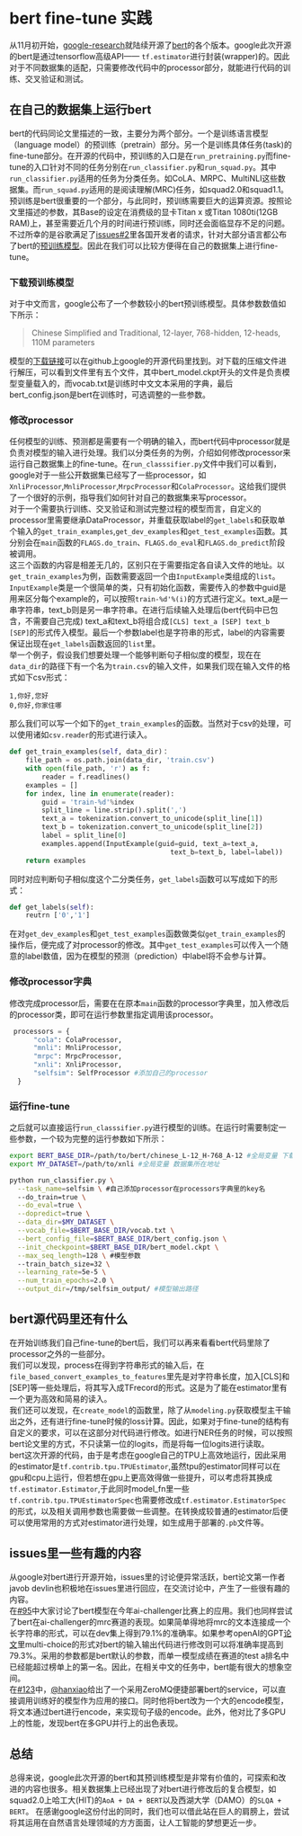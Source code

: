 # bert fine-tune 实践
从11月初开始，[google-research](https://github.com/google-research)就陆续开源了[bert](https://github.com/google-research/bert)的各个版本。google此次开源的bert是通过tensorflow高级API—— ```tf.estimator```进行封装(wrapper)的。因此对于不同数据集的适配，只需要修改代码中的processor部分，就能进行代码的训练、交叉验证和测试。

## 在自己的数据集上运行bert
bert的代码同论文里描述的一致，主要分为两个部分。一个是训练语言模型（language model）的预训练（pretrain）部分。另一个是训练具体任务(task)的fine-tune部分。在开源的代码中，预训练的入口是在```run_pretraining.py```而fine-tune的入口针对不同的任务分别在```run_classifier.py```和```run_squad.py```。其中```run_classifier.py```适用的任务为分类任务。如CoLA、MRPC、MultiNLI这些数据集。而```run_squad.py```适用的是阅读理解(MRC)任务，如squad2.0和squad1.1。预训练是bert很重要的一个部分，与此同时，预训练需要巨大的运算资源。按照论文里描述的参数，其Base的设定在消费级的显卡Titan x 或Titan 1080ti(12GB RAM)上，甚至需要近几个月的时间进行预训练，同时还会面临显存不足的问题。不过所幸的是谷歌满足了[issues#2](https://github.com/google-research/bert/issues/2)里各国开发者的请求，针对大部分语言都公布了bert的[预训练模型](https://github.com/google-research/bert/blob/master/multilingual.md)。因此在我们可以比较方便得在自己的数据集上进行fine-tune。
### 下载预训练模型
对于中文而言，google公布了一个参数较小的bert预训练模型。具体参数数值如下所示：
>Chinese Simplified and Traditional, 12-layer, 768-hidden, 12-heads, 110M parameters  

模型的[下载链接](https://storage.googleapis.com/bert_models/2018_11_03/chinese_L-12_H-768_A-12.zip)可以在github上google的开源代码里找到。对下载的压缩文件进行解压，可以看到文件里有五个文件，其中bert_model.ckpt开头的文件是负责模型变量载入的，而vocab.txt是训练时中文文本采用的字典，最后bert_config.json是bert在训练时，可选调整的一些参数。

### 修改processor
任何模型的训练、预测都是需要有一个明确的输入，而bert代码中processor就是负责对模型的输入进行处理。我们以分类任务的为例，介绍如何修改processor来运行自己数据集上的fine-tune。在```run_classsifier.py```文件中我们可以看到，google对于一些公开数据集已经写了一些processor，如```XnliProcessor```,```MnliProcessor```,```MrpcProcessor```和```ColaProcessor```。这给我们提供了一个很好的示例，指导我们如何针对自己的数据集来写processor。  
对于一个需要执行训练、交叉验证和测试完整过程的模型而言，自定义的processor里需要继承DataProcessor，并重载获取label的```get_labels```和获取单个输入的```get_train_examples```,```get_dev_examples```和```get_test_examples```函数。其分别会在```main```函数的```FLAGS.do_train```、```FLAGS.do_eval```和```FLAGS.do_predict```阶段被调用。  
这三个函数的内容是相差无几的，区别只在于需要指定各自读入文件的地址。以```get_train_examples```为例，函数需要返回一个由```InputExample```类组成的```list```。```InputExample```类是一个很简单的类，只有初始化函数，需要传入的参数中guid是用来区分每个example的，可以按照```train-%d'%(i)```的方式进行定义。text_a是一串字符串，text_b则是另一串字符串。在进行后续输入处理后(bert代码中已包含，不需要自己完成) text_a和text_b将组合成```[CLS] text_a [SEP] text_b [SEP]```的形式传入模型。最后一个参数label也是字符串的形式，label的内容需要保证出现在```get_labels```函数返回的```list```里。  
举一个例子，假设我们想要处理一个能够判断句子相似度的模型，现在在```data_dir```的路径下有一个名为```train.csv```的输入文件，如果我们现在输入文件的格式如下csv形式：
```
1,你好,您好
0,你好,你家住哪 
```
那么我们可以写一个如下的```get_train_examples```的函数。当然对于csv的处理，可以使用诸如```csv.reader```的形式进行读入。
``` python
def get_train_examples(self, data_dir)：
    file_path = os.path.join(data_dir, 'train.csv')
    with open(file_path, 'r') as f:
        reader = f.readlines()
    examples = []
    for index, line in enumerate(reader):
        guid = 'train-%d'%index
        split_line = line.strip().split(',')
        text_a = tokenization.convert_to_unicode(split_line[1])
        text_b = tokenization.convert_to_unicode(split_line[2])
        label = split_line[0]
        examples.append(InputExample(guid=guid, text_a=text_a,
                                        text_b=text_b, label=label))
    return examples
```
同时对应判断句子相似度这个二分类任务，```get_labels```函数可以写成如下的形式：
``` python
def get_labels(self):
    reutrn ['0','1']
```
在对```get_dev_examples```和```get_test_examples```函数做类似```get_train_examples```的操作后，便完成了对processor的修改。其中```get_test_examples```可以传入一个随意的label数值，因为在模型的预测（prediction）中label将不会参与计算。  

### 修改processor字典
修改完成processor后，需要在在原本```main```函数的processor字典里，加入修改后的processor类，即可在运行参数里指定调用该processor。
``` python
 processors = {
      "cola": ColaProcessor,
      "mnli": MnliProcessor,
      "mrpc": MrpcProcessor,
      "xnli": XnliProcessor, 
      "selfsim": SelfProcessor #添加自己的processor
  }
```
### 运行fine-tune
之后就可以直接运行```run_classsifier.py```进行模型的训练。在运行时需要制定一些参数，一个较为完整的运行参数如下所示：
``` bash
export BERT_BASE_DIR=/path/to/bert/chinese_L-12_H-768_A-12 #全局变量 下载的预训练bert地址
export MY_DATASET=/path/to/xnli #全局变量 数据集所在地址

python run_classifier.py \
  --task_name=selfsim \ #自己添加processor在processors字典里的key名
  --do_train=true \
  --do_eval=true \
  --dopredict=true \
  --data_dir=$MY_DATASET \
  --vocab_file=$BERT_BASE_DIR/vocab.txt \
  --bert_config_file=$BERT_BASE_DIR/bert_config.json \
  --init_checkpoint=$BERT_BASE_DIR/bert_model.ckpt \
  --max_seq_length=128 \ #模型参数
  --train_batch_size=32 \
  --learning_rate=5e-5 \
  --num_train_epochs=2.0 \
  --output_dir=/tmp/selfsim_output/ #模型输出路径
```

## bert源代码里还有什么
在开始训练我们自己fine-tune的bert后，我们可以再来看看bert代码里除了processor之外的一些部分。  
我们可以发现，process在得到字符串形式的输入后，在```file_based_convert_examples_to_features```里先是对字符串长度，加入[CLS]和[SEP]等一些处理后，将其写入成TFrecord的形式。这是为了能在estimator里有一个更为高效和简易的读入。  
我们还可以发现，在```create_model```的函数里，除了从```modeling.py```获取模型主干输出之外，还有进行fine-tune时候的loss计算。因此，如果对于fine-tune的结构有自定义的要求，可以在这部分对代码进行修改。如进行NER任务的时候，可以按照bert论文里的方式，不只读第一位的logits，而是将每一位logits进行读取。  
bert这次开源的代码，由于是考虑在google自己的TPU上高效地运行，因此采用的estimator是```tf.contrib.tpu.TPUEstimator```,虽然tpu的estimator同样可以在gpu和cpu上运行，但若想在gpu上更高效得做一些提升，可以考虑将其换成```tf.estimator.Estimator```,于此同时model_fn里一些```tf.contrib.tpu.TPUEstimatorSpec```也需要修改成```tf.estimator.EstimatorSpec```的形式，以及相关调用参数也需要做一些调整。在转换成较普通的estimator后便可以使用常用的方式对estimator进行处理，如生成用于部署的```.pb```文件等。




## issues里一些有趣的内容
从google对bert进行开源开始，issues里的讨论便异常活跃，bert论文第一作者javob devlin也积极地在issues里进行回应，在交流讨论中，产生了一些很有趣的内容。  
在[#95](https://github.com/google-research/bert/issues/95)中大家讨论了bert模型在今年ai-challenger比赛上的应用。我们也同样尝试了bert在ai-challenger的mrc赛道的表现。如果简单得地将mrc的文本连接成一个长字符串的形式，可以在dev集上得到79.1%的准确率。如果参考openAI的GPT[论文](https://s3-us-west-2.amazonaws.com/openai-assets/research-covers/language-unsupervised/language_understanding_paper.pdf)里multi-choice的形式对bert的输入输出代码进行修改则可以将准确率提高到79.3%。采用的参数都是bert默认的参数，而单一模型成绩在赛道的test a排名中已经能超过榜单上的第一名。因此，在相关中文的任务中，bert能有很大的想象空间。  
在[#123](https://github.com/google-research/bert/issues/123)中，[@hanxiao](https://github.com/hanxiao)给出了一个采用ZeroMQ便捷部署bert的service，可以直接调用训练好的模型作为应用的接口。同时他将bert改为一个大的encode模型，将文本通过bert进行encode，来实现句子级的encode。此外，他对比了多GPU上的性能，发现bert在多GPU并行上的出色表现。


## 总结
总得来说，google此次开源的bert和其预训练模型是非常有价值的，可探索和改进的内容也很多。相关数据集上已经出现了对bert进行修改后的复合模型，如squad2.0上哈工大(HIT)的```AoA + DA + BERT```以及西湖大学（DAMO）的```SLQA + BERT```。 
在感谢google这份付出的同时，我们也可以借此站在巨人的肩膀上，尝试将其运用在自然语言处理领域的方方面面，让人工智能的梦想更近一步。